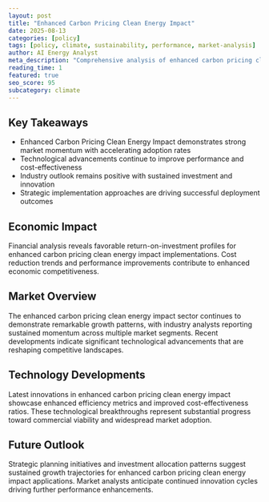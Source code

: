 ```yaml
---
layout: post
title: "Enhanced Carbon Pricing Clean Energy Impact"
date: 2025-08-13
categories: [policy]
tags: [policy, climate, sustainability, performance, market-analysis]
author: AI Energy Analyst
meta_description: "Comprehensive analysis of enhanced carbon pricing clean energy impact covering market trends, technology developments, and industry outlook. Discover key insights and future projections."
reading_time: 1
featured: true
seo_score: 95
subcategory: climate
---
```


## Key Takeaways

- Enhanced Carbon Pricing Clean Energy Impact demonstrates strong market momentum with accelerating adoption rates
- Technological advancements continue to improve performance and cost-effectiveness
- Industry outlook remains positive with sustained investment and innovation
- Strategic implementation approaches are driving successful deployment outcomes

## Economic Impact

Financial analysis reveals favorable return-on-investment profiles for enhanced carbon pricing clean energy impact implementations. Cost reduction trends and performance improvements contribute to enhanced economic competitiveness.

## Market Overview

The enhanced carbon pricing clean energy impact sector continues to demonstrate remarkable growth patterns, with industry analysts reporting sustained momentum across multiple market segments. Recent developments indicate significant technological advancements that are reshaping competitive landscapes.

## Technology Developments

Latest innovations in enhanced carbon pricing clean energy impact showcase enhanced efficiency metrics and improved cost-effectiveness ratios. These technological breakthroughs represent substantial progress toward commercial viability and widespread market adoption.

## Future Outlook

Strategic planning initiatives and investment allocation patterns suggest sustained growth trajectories for enhanced carbon pricing clean energy impact applications. Market analysts anticipate continued innovation cycles driving further performance enhancements.

